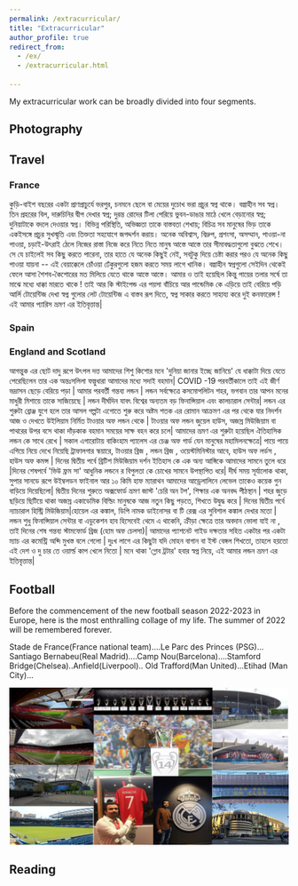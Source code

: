 ```yaml
---
permalink: /extracurricular/
title: "Extracurricular"
author_profile: true
redirect_from: 
  - /ex/
  - /extracurricular.html

---
```


My extracurricular work can be broadly divided into four segments.

## Photography 

## Travel 

### France 

কুড়ি-বাইশ বছরের একটা প্রাণপ্রাচুর্যে ভরপুর, চনমনে ছেলে বা মেয়ের দুচোখ ভরা প্রচুর স্বপ্ন থাকে। বল্গাহীন সব স্বপ্ন। তিন প্রহরের বিল, দারুচিনির দ্বীপ দেখার স্বপ্ন; দুরন্ত রোদের টিলা পেরিয়ে ভুবন-ডাঙার মাঠে খেলে বেড়ানোর স্বপ্ন; দুনিয়াটাকে বদলে দেওয়ার স্বপ্ন।  বিভিন্ন পরিস্থিতি, অভিজ্ঞতা তাকে বাস্তবতা শেখায়; বিচিত্র সব মানুষের ভিড় তাকে একইসঙ্গে প্রচুর সুখস্মৃতি এবং তিক্ততা সহযোগে জগদ্দর্শন করায়। অনেক অবিশ্বাস, বিদ্রুপ, প্রশংসা, অসম্মান, পাওয়া-না পাওয়া, চড়াই-উৎরাই ঠেলে নিজের রাস্তা নিজে করে নিতে নিতে মানুষ আস্তে আস্তে তার সীমাবদ্ধতাগুলো বুঝতে শেখে। সে যে চাইলেই সব কিছু করতে পারেনা, তার হাতে যে অনেক কিছুই নেই, সবটুকু দিয়ে চেষ্টা করার পরও যে অনেক কিছু পাওয়া যায়না -- এই বেয়াক্কেলে চোঁওয়া ঢেঁকুরগুলো হজম করতে সময় লাগে খানিক। বল্গাহীন স্বপ্নগুলো সেইদিন থেকেই ফেলে আসা শৈশব-কৈশোরের মত মিলিয়ে যেতে থাকে আস্তে আস্তে। আমার ও তাই হয়েছিল কিন্তু পায়ের তলার সর্ষে তা মাঝে মধ্যে ধাক্কা মারতে থাকে ! তাই আর কি স্টাইপেন্ড এর পয়সা বাঁচিয়ে আর পান্ডেমিক কে এড়িয়ে তাই বেরিয়ে  পড়ি আর্লি টোয়েন্টিজ দেখা স্বপ্ন গুলোর লেট টোয়েন্টিজ এ বাস্তব রূপ দিতে, স্বপ্ন সাকার করতে সাহায্য করে দুই কনফারেন্স ! এই আমার প্যারিস ভ্রমণ এর ইতিবৃত্তান্ত|

### Spain

### England and Scotland 

আগন্তুক এর ছোট দাদু  রূপে উৎপল দত্ত আমাদের শিশু কিশোর মনে 'দুনিয়া জানার ইচ্ছে জানিয়ে' যে ধাক্কাটা দিয়ে যেতে পেরেছিলেন তার এক অন্তঃসলিলা ফল্গুধারা আমাদের মধ্যে সদাই বহমান| COVID -19 পরবর্তীকালে তাই এই জীর্ণ ভদ্রাসন ছেড়ে বেরিয়ে পড়া | আমার পরবর্তী গন্তব্য লন্ডন | লন্ডন সর্বক্ষেত্রে কসমোপলিটন শহর, ভগবান তার আপন মনের মাধুরী মিশায়ে তাকে সাজিয়েছে | লন্ডন দীর্ঘদিন যাবৎ বিশ্বের অন্যতম বড় ফিনান্সিয়াল এবং কালচারাল সেন্টার| লন্ডন এর শুরুটা ব্রোঞ্জ যুগে হলে তার আসল গল্পটা এগোতে শুরু করে অষ্টম শতক এর রোমান আক্রমণ এর পর থেকে যার নিদর্শন আজ ও দেখতে উইলিয়াম নির্মিত টাওয়ার অফ লন্ডন থেকে | টাওয়ার অফ লন্ডন জুয়েল হাউস, অজস্র মিউজিয়াম বা পাথরের উপর বসে থাকা দাঁড়কাক বহমান সময়ের সাক্ষ বহন করে চলে| আমাদের ভ্রমণ এর শুরুটা হয়েছিল ঐতিহাসিক লন্ডন কে সাথে রেখে | সকাল এগারোটায় বাকিংহাম প্যালেস এর চেঞ্জ অফ গার্ড যেন মানুষের মহামিলনক্ষেত্রে| পায়ে পায়ে এগিয়ে নিয়ে দেখে নিয়েছি ট্রাফালগার স্কয়ারে, টাওয়ার ব্রিজ , লন্ডন ব্রিজ , ওয়েস্টমিনিস্টার আবে, হাউস অফ লর্ডস , হাউস অফ কমন্স | দিনের দ্বিতীয় পর্বে ব্রিটিশ  মিউজিয়াম দর্শন ইতিহাস কে এক অন্য আঙ্গিকে আমাদের সামনে তুলে ধরে |দিনের শেষপর্বে 'ভিউ ফ্রম সা' আধুনিক লন্ডনে র বিপুলতা কে চোখের সামনে উপস্থাপিত ধরে| দীর্ঘ সময় সূর্যালোক থাকা, সুপার সানডে রূপে উইম্বলডন ফাইনাল আর ১০ কিমি হাফ ম্যারাথন আমাদের আড্রেলালিনে লেভেল তাকেও কয়েক গুন বাড়িয়ে দিয়েছিলো|  দ্বিতীয় দিনের শুরুতে অক্সফোর্ড ভ্রমণ জাস্ট 'চেরি অন টপ', শিক্ষার এক অনবদ্দ পীঠস্থান | শহর জুড়ে ছড়িয়ে ছিটিয়ে থাকা অজস্র একাডেমিক বিল্ডিং মানুষকে আজ নতুন কিছু পড়তে, শিখতে উদ্বুদ্ধ করে |  দিনের দ্বিতীয় পর্বে ন্যাচারাল হিস্ট্রি  মিউজিয়াম|হোয়েল এর কঙ্কাল, ডিপি নামক ডাইনোসর বা টি রেক্স এর সুবিশাল কঙ্কাল দেখার মতো | লন্ডন শুধু ফিনান্সিয়াল সেন্টার বা এডুকেশন হাব হিসেবেই থেমে এ থাকেনি, ক্রীড়া ক্ষেত্রে তার অবদান ভোলা যাই না , তাই দিনের শেষ গন্তব্য স্টামফোর্ড ব্রিজ (হোম অফ চেলসা)| আমাদের প্যাশনেট গাইড দক্ষতার সহিত একটার পর একটা  ম্যাচ এর কমেন্ট্রি অব্দি মুখস্ত বলে গেলো | দুঃখ লাগে এর কিছুটা যদি মোহন বাগান বা ইস্ট বেঙ্গল শিখতো, তাহলে হয়তো এই  দেশ ও দু চার তে ওয়ার্ল্ড কাপ খেলে নিতো | মনে থাকা  'গ্লোব ট্রটার' হবার স্বপ্ন নিয়ে, এই আমার লন্ডন ভ্রমণ এর ইতিবৃত্তান্ত|

## Football

Before the commencement of the new football season 2022-2023 in Europe, here is the most enthralling collage of my life. The summer of 2022 will be remembered forever.

Stade de France(France national team)….Le Parc des Princes (PSG)…Santiago Bernabeu(Real Madrid)….Camp Nou(Barcelona)….Stamford Bridge(Chelsea)..Anfield(Liverpool).. Old Trafford(Man United)…Etihad (Man City)...

![plot](/images/football.jpg)

## Reading 
